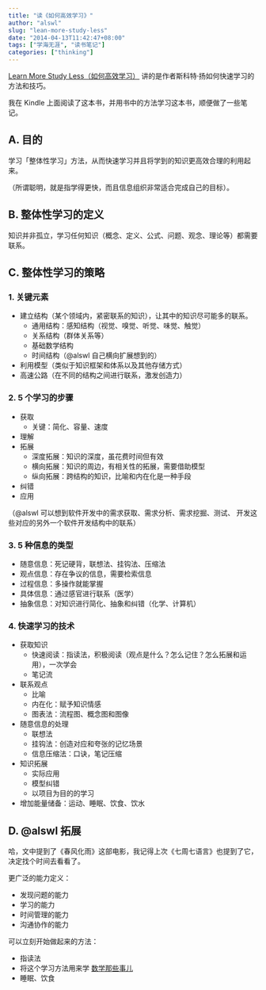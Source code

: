 ```yaml
---
title: "读《如何高效学习》"
author: "alswl"
slug: "lean-more-study-less"
date: "2014-04-13T11:42:47+08:00"
tags: ["学海无涯", "读书笔记"]
categories: ["thinking"]
---
```


[Learn More Study Less（如何高效学习）](http://book.douban.com/subject/25783654/)
讲的是作者斯科特·扬如何快速学习的方法和技巧。

我在 Kindle 上面阅读了这本书，并用书中的方法学习这本书，顺便做了一些笔记。

<!-- more -->

## A. 目的

学习「整体性学习」方法，从而快速学习并且将学到的知识更高效合理的利用起来。

（所谓聪明，就是指学得更快，而且信息组织非常适合完成自己的目标）。

## B. 整体性学习的定义

知识并非孤立，学习任何知识（概念、定义、公式、问题、观念、理论等）都需要联系。

## C. 整体性学习的策略

### 1. 关键元素

* 建立结构（某个领域内，紧密联系的知识），让其中的知识尽可能多的联系。
    * 通用结构：感知结构（视觉、嗅觉、听觉、味觉、触觉）
    * 关系结构（群体关系等）
    * 基础数学结构
    * 时间结构（@alswl 自己横向扩展想到的）
* 利用模型（类似于知识框架和体系以及其他存储方式）
* 高速公路（在不同的结构之间进行联系，激发创造力）

### 2. 5 个学习的步骤

* 获取
    * 关键：简化、容量、速度
* 理解
* 拓展
    * 深度拓展：知识的深度，虽花费时间但有效
    * 横向拓展：知识的周边，有相关性的拓展，需要借助模型
    * 纵向拓展：跨结构的知识，比喻和内在化是一种手段
* 纠错
* 应用

（@alswl 可以想到软件开发中的需求获取、需求分析、需求挖掘、测试、
开发这些对应的另外一个软件开发结构中的联系）

### 3. 5 种信息的类型

* 随意信息：死记硬背，联想法、挂钩法、压缩法
* 观点信息：存在争议的信息，需要检索信息
* 过程信息：多操作就能掌握
* 具体信息：通过感官进行联系（医学）
* 抽象信息：对知识进行简化、抽象和纠错（化学、计算机）

### 4. 快速学习的技术

* 获取知识
    * 快速阅读：指读法，积极阅读（观点是什么？怎么记住？怎么拓展和运用），一次学会
    * 笔记流
* 联系观点
    * 比喻
    * 内在化：赋予知识情感
    * 图表法：流程图、概念图和图像
* 随意信息的处理
    * 联想法
    * 挂钩法：创造对应和夸张的记忆场景
    * 信息压缩法：口诀，笔记压缩
* 知识拓展
    * 实际应用
    * 模型纠错
    * 以项目为目的的学习
* 增加能量储备：运动、睡眠、饮食、饮水


## D. @alswl 拓展

哈，文中提到了《春风化雨》这部电影，我记得上次《七周七语言》也提到了它，
决定找个时间去看看了。

更广泛的能力定义：

* 发现问题的能力
* 学习的能力
* 时间管理的能力
* 沟通协作的能力

可以立刻开始做起来的方法：

* 指读法
* 将这个学习方法用来学 [数学那些事儿](http://book.douban.com/subject/5977975/)
* 睡眠、饮食
